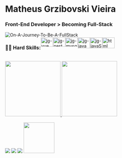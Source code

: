  # Matheus Grzibovski Vieira
  
  ### Front-End Developer > Becoming Full-Stack <br>
  <img alt="On-A-Journey-To-Be-A-FullStack" src= "https://readme-typing-svg.herokuapp.com/?lines=A+Journey+to+success!" >

  <div style="display:flex">
  <h3>👨‍💻 Hard Skills: </h3>
  
  <img alt="jg-vue" align="center" height="30" width="40" src="https://cdn.jsdelivr.net/gh/devicons/devicon/icons/vuejs/vuejs-original.svg">
  <img alt="jg-nest" align="center" height="30" width="40" src="https://cdn.jsdelivr.net/gh/devicons/devicon/icons/nestjs/nestjs-plain.svg" />
  <img alt="jg-mysql" align="center" height="30" width="40" src="https://cdn.jsdelivr.net/gh/devicons/devicon/icons/mysql/mysql-original.svg">
  <img alt="jg-java" align="center" height="35" width="40" src="https://cdn.jsdelivr.net/gh/devicons/devicon/icons/java/java-original.svg">  
  <img alt="jg-javaScript" align="center" height="35" width="40" src="https://cdn.jsdelivr.net/gh/devicons/devicon/icons/javascript/javascript-original.svg"/>  
  <img alt="html" align="center" height="35" width="40" src="https://cdn.jsdelivr.net/gh/devicons/devicon/icons/html5/html5-original.svg"/>  





 
  </div>
 <br>
 
  <div>
  <a href="https://github.com/MatheusGrz141">
  <img height="180em" src="https://github-readme-stats.vercel.app/api?username=MatheusGrz141&show_icons=true&theme=aura&include_all_commits=true&count_private=false"/>
  <img height="180em" src="https://github-readme-stats.vercel.app/api/top-langs/?username=MatheusGrz141&layout=compact&langs_count=16&theme=aura"/>  
  </div>    
    </br>
<div> 
   <a href="https://t.me/MatheusGrz141" target="_blank"><img src="https://img.shields.io/badge/Telegram-2CA5E0?style=for-the-badge&logo=telegram&logoColor=white" target="_blank"></a> 
  <a href="https://www.instagram.com/matheusflauta/" target="_blank"><img src="https://img.shields.io/badge/-Instagram-%23E4405F?style=for-the-badge&logo=instagram&logoColor=white"         target="_blank"></a>
   <a href = "mailto:matheusgvieira141@gmail.com"><img src="https://img.shields.io/badge/Gmail-D14836?style=for-the-badge&logo=gmail&logoColor=white" target="_blank"></a>
  <a href="https://www.linkedin.com/in/jo%C3%A3o-gabriel-zacarias-455b41160"><img src="https://img.shields.io/badge/-LinkedIn-%230077B5?style=for-the-            badge&logo=linkedin&logoColor=white" width="100" target="_blank"></a>  
</div>
